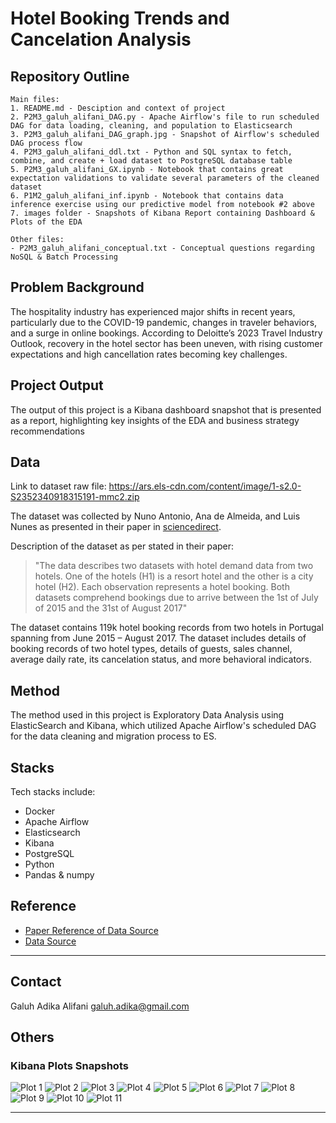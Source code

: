 # Hotel Booking Trends and Cancelation Analysis

## Repository Outline
```
Main files:
1. README.md - Desciption and context of project
2. P2M3_galuh_alifani_DAG.py - Apache Airflow's file to run scheduled DAG for data loading, cleaning, and population to Elasticsearch
3. P2M3_galuh_alifani_DAG_graph.jpg - Snapshot of Airflow's scheduled DAG process flow
4. P2M3_galuh_alifani_ddl.txt - Python and SQL syntax to fetch, combine, and create + load dataset to PostgreSQL database table
5. P2M3_galuh_alifani_GX.ipynb - Notebook that contains great expectation validations to validate several parameters of the cleaned dataset
6. P1M2_galuh_alifani_inf.ipynb - Notebook that contains data inference exercise using our predictive model from notebook #2 above
7. images folder - Snapshots of Kibana Report containing Dashboard & Plots of the EDA

Other files:
- P2M3_galuh_alifani_conceptual.txt - Conceptual questions regarding NoSQL & Batch Processing
```

## Problem Background
The hospitality industry has experienced major shifts in recent years, particularly due to the COVID-19 pandemic, changes in traveler behaviors, and a surge in online bookings. According to Deloitte’s 2023 Travel Industry Outlook, recovery in the hotel sector has been uneven, with rising customer expectations and high cancellation rates becoming key challenges. 

## Project Output
The output of this project is a Kibana dashboard snapshot that is presented as a report, highlighting key insights of the EDA and business strategy recommendations

## Data
Link to dataset raw file: https://ars.els-cdn.com/content/image/1-s2.0-S2352340918315191-mmc2.zip

The dataset was collected by Nuno Antonio, Ana de Almeida, and Luis Nunes as presented in their paper in [sciencedirect](https://www.sciencedirect.com/science/article/pii/S2352340918315191). 

Description of the dataset as per stated in their paper: 
> "The data describes two datasets with hotel demand data from two hotels. One of the hotels (H1) is a resort hotel and the other is a city hotel (H2). Each observation represents a hotel booking. Both datasets comprehend bookings due to arrive between the 1st of July of 2015 and the 31st of August 2017"

The dataset contains 119k hotel booking records from two hotels in Portugal spanning from June 2015 – August 2017. The dataset includes details of booking records of two hotel types, details of guests, sales channel, average daily rate, its cancelation status, and more behavioral indicators.

## Method
The method used in this project is Exploratory Data Analysis using ElasticSearch and Kibana, which utilized Apache Airflow's scheduled DAG for the data cleaning and migration process to ES.

## Stacks
Tech stacks include:
- Docker
- Apache Airflow
- Elasticsearch
- Kibana
- PostgreSQL
- Python
- Pandas & numpy

## Reference
- [Paper Reference of Data Source](https://www.sciencedirect.com/science/article/pii/S2352340918315191)
- [Data Source](https://ars.els-cdn.com/content/image/1-s2.0-S2352340918315191-mmc2.zip)

---

## Contact
Galuh Adika Alifani
galuh.adika@gmail.com

## Others
### Kibana Plots Snapshots
![Plot 1](<images/plot & insight 01.png>)
![Plot 2](<images/plot & insight 02.png>)
![Plot 3](<images/plot & insight 03.png>)
![Plot 4](<images/plot & insight 04.png>)
![Plot 5](<images/plot & insight 05.png>)
![Plot 6](<images/plot & insight 06.png>)
![Plot 7](<images/plot & insight 07.png>)
![Plot 8](<images/plot & insight 08.png>)
![Plot 9](<images/plot & insight 09.png>)
![Plot 10](<images/plot & insight 10.png>)
![Plot 11](<images/plot & insight 11.png>)

---